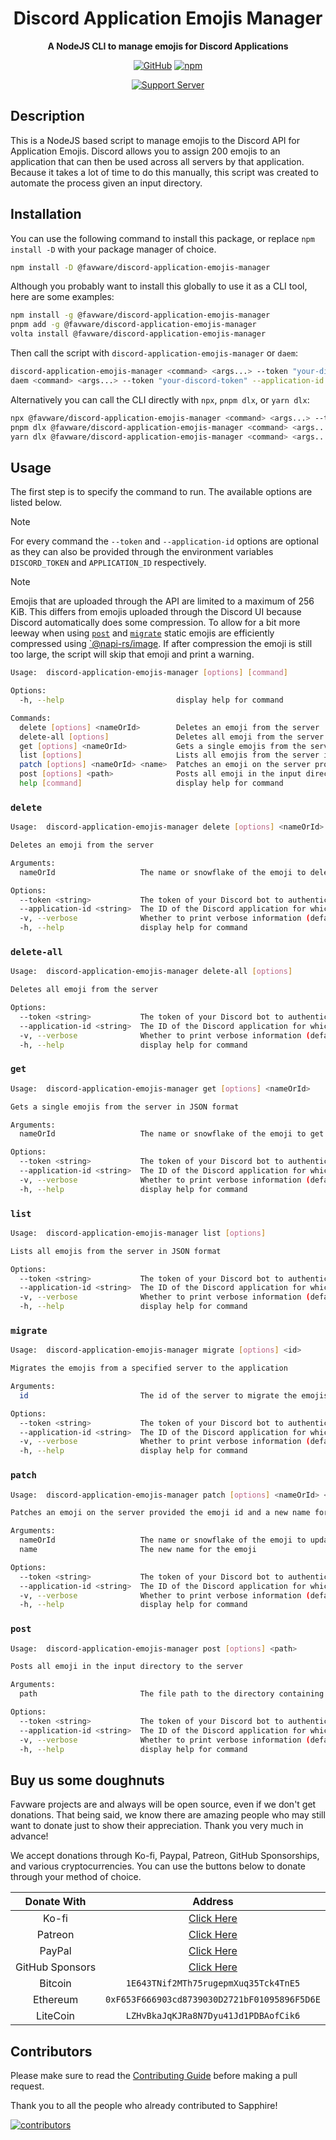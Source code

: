 <div align="center">

# Discord Application Emojis Manager

**A NodeJS CLI to manage emojis for Discord Applications**

[![GitHub](https://img.shields.io/github/license/favware/discord-application-emojis-manager)](https://github.com/favware/discord-application-emojis-manager/blob/main/LICENSE)
[![npm](https://img.shields.io/npm/v/@favware/discord-application-emojis-manager?color=crimson&logo=npm)](https://www.npmjs.com/package/@favware/discord-application-emojis-manager)

[![Support Server](https://discord.com/api/guilds/512303595966824458/embed.png?style=banner2)](https://join.favware.tech)

</div>

## Description

This is a NodeJS based script to manage emojis to the Discord API for
Application Emojis. Discord allows you to assign 200 emojis to an application
that can then be used across all servers by that application. Because it takes a
lot of time to do this manually, this script was created to automate the process
given an input directory.

## Installation

You can use the following command to install this package, or replace
`npm install -D` with your package manager of choice.

```sh
npm install -D @favware/discord-application-emojis-manager
```

Although you probably want to install this globally to use it as a CLI tool,
here are some examples:

```sh
npm install -g @favware/discord-application-emojis-manager
pnpm add -g @favware/discord-application-emojis-manager
volta install @favware/discord-application-emojis-manager
```

Then call the script with `discord-application-emojis-manager` or `daem`:

```sh
discord-application-emojis-manager <command> <args...> --token "your-discord-token" --application-id "your application id"
daem <command> <args...> --token "your-discord-token" --application-id "your application id"
```

Alternatively you can call the CLI directly with `npx`, `pnpm dlx`, or
`yarn dlx`:

```sh
npx @favware/discord-application-emojis-manager <command> <args...> --token "your-discord-token" --application-id "your application id"
pnpm dlx @favware/discord-application-emojis-manager <command> <args...> --token "your-discord-token" --application-id "your application id"
yarn dlx @favware/discord-application-emojis-manager <command> <args...> --token "your-discord-token" --application-id "your application id"
```

## Usage

The first step is to specify the command to run. The available options are
listed below.

> [!NOTE]
>
> For every command the `--token` and `--application-id` options are optional as
> they can also be provided through the environment variables `DISCORD_TOKEN`
> and `APPLICATION_ID` respectively.

> [!NOTE]
>
> Emojis that are uploaded through the API are limited to a maximum of 256 KiB.
> This differs from emojis uploaded through the Discord UI because Discord
> automatically does some compression. To allow for a bit more leeway when using
> [`post`](#post) and [`migrate`](#migrate) static emojis are efficiently
> compressed using [`@napi-rs/image](https://github.com/Brooooooklyn/Image). If
> after compression the emoji is still too large, the script will skip that
> emoji and print a warning.

```sh
Usage:  discord-application-emojis-manager [options] [command]

Options:
  -h, --help                         display help for command

Commands:
  delete [options] <nameOrId>        Deletes an emoji from the server
  delete-all [options]               Deletes all emoji from the server
  get [options] <nameOrId>           Gets a single emojis from the server in JSON format
  list [options]                     Lists all emojis from the server in JSON format
  patch [options] <nameOrId> <name>  Patches an emoji on the server provided the emoji id and a new name for the emoji
  post [options] <path>              Posts all emoji in the input directory to the server
  help [command]                     display help for command
```

### `delete`

```sh
Usage:  discord-application-emojis-manager delete [options] <nameOrId>

Deletes an emoji from the server

Arguments:
  nameOrId                   The name or snowflake of the emoji to delete. If a name is provided a list of emojis will be fetched to find the id to delete.

Options:
  --token <string>           The token of your Discord bot to authenticate with. You can also provide this with the DISCORD_TOKEN environment variable. (default: "")
  --application-id <string>  The ID of the Discord application for which to manage the emojis. You can also provide this with the APPLICATION_ID environment variable. (default: "")
  -v, --verbose              Whether to print verbose information (default: false)
  -h, --help                 display help for command
```

### `delete-all`

```sh
Usage:  discord-application-emojis-manager delete-all [options]

Deletes all emoji from the server

Options:
  --token <string>           The token of your Discord bot to authenticate with. You can also provide this with the DISCORD_TOKEN environment variable. (default: "")
  --application-id <string>  The ID of the Discord application for which to manage the emojis. You can also provide this with the APPLICATION_ID environment variable. (default: "")
  -v, --verbose              Whether to print verbose information (default: false)
  -h, --help                 display help for command
```

### `get`

```sh
Usage:  discord-application-emojis-manager get [options] <nameOrId>

Gets a single emojis from the server in JSON format

Arguments:
  nameOrId                   The name or snowflake of the emoji to get. If a name is provided a list of emojis will be fetched to find the id to get.

Options:
  --token <string>           The token of your Discord bot to authenticate with. You can also provide this with the DISCORD_TOKEN environment variable. (default: "")
  --application-id <string>  The ID of the Discord application for which to manage the emojis. You can also provide this with the APPLICATION_ID environment variable. (default: "")
  -v, --verbose              Whether to print verbose information (default: false)
  -h, --help                 display help for command
```

### `list`

```sh
Usage:  discord-application-emojis-manager list [options]

Lists all emojis from the server in JSON format

Options:
  --token <string>           The token of your Discord bot to authenticate with. You can also provide this with the DISCORD_TOKEN environment variable. (default: "")
  --application-id <string>  The ID of the Discord application for which to manage the emojis. You can also provide this with the APPLICATION_ID environment variable. (default: "")
  -v, --verbose              Whether to print verbose information (default: false)
  -h, --help                 display help for command
```

### `migrate`

```sh
Usage:  discord-application-emojis-manager migrate [options] <id>

Migrates the emojis from a specified server to the application

Arguments:
  id                         The id of the server to migrate the emojis from. Unlike other commands names are not supported, because server names cannot be guaranteed to be unique.

Options:
  --token <string>           The token of your Discord bot to authenticate with. You can also provide this with the DISCORD_TOKEN environment variable. (default: "")
  --application-id <string>  The ID of the Discord application for which to manage the emojis. You can also provide this with the APPLICATION_ID environment variable. (default: "")
  -v, --verbose              Whether to print verbose information (default: false)
  -h, --help                 display help for command
```

### `patch`

```sh
Usage:  discord-application-emojis-manager patch [options] <nameOrId> <name>

Patches an emoji on the server provided the emoji id and a new name for the emoji

Arguments:
  nameOrId                   The name or snowflake of the emoji to update. If a name is provided a list of emojis will be fetched to find the id to update.
  name                       The new name for the emoji

Options:
  --token <string>           The token of your Discord bot to authenticate with. You can also provide this with the DISCORD_TOKEN environment variable. (default: "")
  --application-id <string>  The ID of the Discord application for which to manage the emojis. You can also provide this with the APPLICATION_ID environment variable. (default: "")
  -v, --verbose              Whether to print verbose information (default: false)
  -h, --help                 display help for command
```

### `post`

```sh
Usage:  discord-application-emojis-manager post [options] <path>

Posts all emoji in the input directory to the server

Arguments:
  path                       The file path to the directory containing the emojis, can be relative to the current working directory or absolute.

Options:
  --token <string>           The token of your Discord bot to authenticate with. You can also provide this with the DISCORD_TOKEN environment variable. (default: "")
  --application-id <string>  The ID of the Discord application for which to manage the emojis. You can also provide this with the APPLICATION_ID environment variable. (default: "")
  -v, --verbose              Whether to print verbose information (default: false)
  -h, --help                 display help for command
```

## Buy us some doughnuts

Favware projects are and always will be open source, even if we don't get
donations. That being said, we know there are amazing people who may still want
to donate just to show their appreciation. Thank you very much in advance!

We accept donations through Ko-fi, Paypal, Patreon, GitHub Sponsorships, and
various cryptocurrencies. You can use the buttons below to donate through your
method of choice.

|   Donate With   |                      Address                      |
| :-------------: | :-----------------------------------------------: |
|      Ko-fi      |  [Click Here](https://donate.favware.tech/kofi)   |
|     Patreon     | [Click Here](https://donate.favware.tech/patreon) |
|     PayPal      | [Click Here](https://donate.favware.tech/paypal)  |
| GitHub Sponsors |  [Click Here](https://github.com/sponsors/Favna)  |
|     Bitcoin     |       `1E643TNif2MTh75rugepmXuq35Tck4TnE5`        |
|    Ethereum     |   `0xF653F666903cd8739030D2721bF01095896F5D6E`    |
|    LiteCoin     |       `LZHvBkaJqKJRa8N7Dyu41Jd1PDBAofCik6`        |

## Contributors

Please make sure to read the [Contributing Guide][contributing] before making a
pull request.

Thank you to all the people who already contributed to Sapphire!

<a href="https://github.com/favware/discord-application-emojis-manager/graphs/contributors">
  <img alt="contributors" src="https://contrib.rocks/image?repo=favware/discord-application-emojis-manager" />
</a>

[contributing]: ./.github/CONTRIBUTING.md
